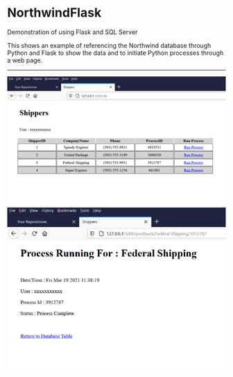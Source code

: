 # NorthwindFlask
Demonstration of using Flask and SQL Server

This shows an example of referencing the Northwind database through Python and Flask to show the data and to initiate Python processes through a web page.

_________________________________________

![](Capture1_.PNG)


![](Capture2_.PNG)
